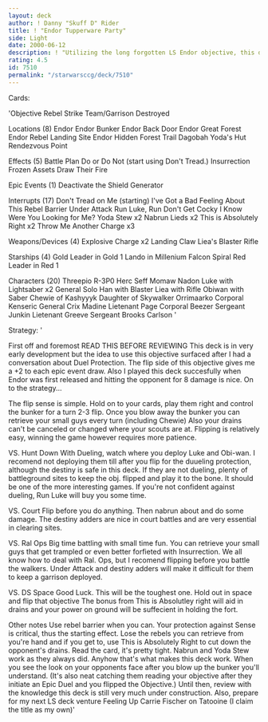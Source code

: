 ```yaml
---
layout: deck
author: ! Danny "Skuff D" Rider
title: ! "Endor Tupperware Party"
side: Light
date: 2000-06-12
description: ! "Utilizing the long forgotten LS Endor objective, this deck blows away the bunker, flips, allows for duel protection, retrieval and massive battle damage."
rating: 4.5
id: 7510
permalink: "/starwarsccg/deck/7510"
---
```

Cards: 

'Objective Rebel Strike Team/Garrison Destroyed

Locations (8)
Endor
Endor Bunker
Endor Back Door
Endor Great Forest
Endor Rebel Landing Site
Endor Hidden Forest Trail
Dagobah Yoda's Hut
Rendezvous Point

Effects (5)
Battle Plan
Do or Do Not (start using Don't Tread.)
Insurrection
Frozen Assets
Draw Their Fire

Epic Events (1)
Deactivate the Shield Generator

Interrupts (17)
Don't Tread on Me (starting)
I've Got a Bad Feeling About This
Rebel Barrier
Under Attack
Run Luke, Run
Don't Get Cocky
I Know
Were You Looking for Me?
Yoda Stew x2
Nabrun Lieds x2
This is Absolutely Right x2
Throw Me Another Charge x3

Weapons/Devices (4)
Explosive Charge x2
Landing Claw
Liea's Blaster Rifle

Starships (4)
Gold Leader in Gold 1
Lando in Millenium Falcon
Spiral
Red Leader in Red 1

Characters (20)
Threepio
R-3P0
Herc Seff
Momaw Nadon
Luke with Lightsaber x2
General Solo
Han with Blaster
Liea with Rifle
Obiwan with Saber
Chewie of Kashyyyk
Daughter of Skywalker
Orrimaarko
Corporal Kenseric
General Crix Madine
Lietenant Page
Corporal Beezer
Sergeant Junkin
Lietenant Greeve
Sergeant Brooks Carlson
'

Strategy: '

First off and foremost READ THIS BEFORE REVIEWING This deck is in very early development but the idea to use this objective surfaced after I had a conversation about Duel Protection. The flip side of this objective gives me a +2 to each epic event draw. Also I played this deck succesfully when Endor was first released and hitting the opponent for 8 damage is nice. On to the strategy...

The flip sense is simple. Hold on to your cards, play them right and control the bunker for a turn 2-3 flip. Once you blow away the bunker you can retrieve your small guys every turn (including Chewie) Also your drains can't be canceled or changed where your scouts are at. Flipping is relatively easy, winning the game however requires more patience.

VS. Hunt Down With Dueling, watch where you deploy Luke and Obi-wan. I recomend not deploying them till after you flip for the duueling protection, although the destiny is safe in this deck. If they are not dueling, plenty of battleground sites to keep the obj. flipped and play it to the bone. It should be one of the more interesting games. If you're not confident against dueling, Run Luke will buy you some time.

VS. Court Flip before you do anything. Then nabrun about and do some damage. The destiny adders are nice in court battles and are very essential in clearing sites.

VS. Ral Ops Big time battling with small time fun. You can retrieve your small guys that get trampled or even better forfieted with Insurrection. We all know how to deal with Ral. Ops, but I recomend flipping before you battle the walkers. Under Attack and destiny adders will make it difficult for them to keep a garrison deployed.

VS. DS Space Good Luck. This will be the toughest one. Hold out in space and flip that objective The bonus from This is Absolutley right will aid in drains and your power on ground will be suffecient in holding the fort.

Other notes
Use rebel barrier when you can. Your protection against Sense is critical, thus the starting effect. Lose the rebels you can retrieve from you're hand and if you get to, use This is Absolutely Right to cut down the opponent's drains. Read the card, it's pretty tight.
Nabrun and Yoda Stew work as they always did.
Anyhow that's what makes this deck work. When you see the look on your opponents face after you blow up the bunker you'll understand. (It's also neat catching them reading your objective after they initiate an Epic Duel and you flipped the Objective.)
Until then, review with the knowledge this deck is still very much under construction. Also, prepare for my next LS deck venture Feeling Up Carrie Fischer on Tatooine (I claim the title as my own)'
